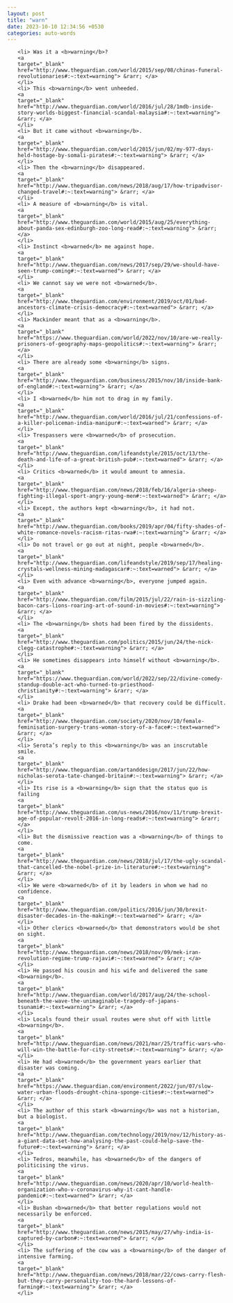 ```yaml
---
layout: post
title: "warn"
date: 2023-10-10 12:34:56 +0530
categories: auto-words
---
```

<ol>

    <li> Was it a <b>warning</b>?
    <a 
    target="_blank" 
    href="http://www.theguardian.com/world/2015/sep/08/chinas-funeral-revolutionaries#:~:text=warning"> &rarr; </a>
    </li>
    <li> This <b>warning</b> went unheeded.
    <a 
    target="_blank" 
    href="http://www.theguardian.com/world/2016/jul/28/1mdb-inside-story-worlds-biggest-financial-scandal-malaysia#:~:text=warning"> &rarr; </a>
    </li>
    <li> But it came without <b>warning</b>.
    <a 
    target="_blank" 
    href="http://www.theguardian.com/world/2015/jun/02/my-977-days-held-hostage-by-somali-pirates#:~:text=warning"> &rarr; </a>
    </li>
    <li> Then the <b>warning</b> disappeared.
    <a 
    target="_blank" 
    href="http://www.theguardian.com/news/2018/aug/17/how-tripadvisor-changed-travel#:~:text=warning"> &rarr; </a>
    </li>
    <li> A measure of <b>warning</b> is vital.
    <a 
    target="_blank" 
    href="http://www.theguardian.com/world/2015/aug/25/everything-about-panda-sex-edinburgh-zoo-long-read#:~:text=warning"> &rarr; </a>
    </li>
    <li> Instinct <b>warned</b> me against hope.
    <a 
    target="_blank" 
    href="http://www.theguardian.com/news/2017/sep/29/we-should-have-seen-trump-coming#:~:text=warned"> &rarr; </a>
    </li>
    <li> We cannot say we were not <b>warned</b>.
    <a 
    target="_blank" 
    href="http://www.theguardian.com/environment/2019/oct/01/bad-ancestors-climate-crisis-democracy#:~:text=warned"> &rarr; </a>
    </li>
    <li> Mackinder meant that as a <b>warning</b>.
    <a 
    target="_blank" 
    href="https://www.theguardian.com/world/2022/nov/10/are-we-really-prisoners-of-geography-maps-geopolitics#:~:text=warning"> &rarr; </a>
    </li>
    <li> There are already some <b>warning</b> signs.
    <a 
    target="_blank" 
    href="http://www.theguardian.com/business/2015/nov/10/inside-bank-of-england#:~:text=warning"> &rarr; </a>
    </li>
    <li> I <b>warned</b> him not to drag in my family.
    <a 
    target="_blank" 
    href="http://www.theguardian.com/world/2016/jul/21/confessions-of-a-killer-policeman-india-manipur#:~:text=warned"> &rarr; </a>
    </li>
    <li> Trespassers were <b>warned</b> of prosecution.
    <a 
    target="_blank" 
    href="http://www.theguardian.com/lifeandstyle/2015/oct/13/the-death-and-life-of-a-great-british-pub#:~:text=warned"> &rarr; </a>
    </li>
    <li> Critics <b>warned</b> it would amount to amnesia.
    <a 
    target="_blank" 
    href="http://www.theguardian.com/news/2018/feb/16/algeria-sheep-fighting-illegal-sport-angry-young-men#:~:text=warned"> &rarr; </a>
    </li>
    <li> Except, the authors kept <b>warning</b>, it had not.
    <a 
    target="_blank" 
    href="http://www.theguardian.com/books/2019/apr/04/fifty-shades-of-white-romance-novels-racism-ritas-rwa#:~:text=warning"> &rarr; </a>
    </li>
    <li> Do not travel or go out at night, people <b>warned</b>.
    <a 
    target="_blank" 
    href="http://www.theguardian.com/lifeandstyle/2019/sep/17/healing-crystals-wellness-mining-madagascar#:~:text=warned"> &rarr; </a>
    </li>
    <li> Even with advance <b>warning</b>, everyone jumped again.
    <a 
    target="_blank" 
    href="http://www.theguardian.com/film/2015/jul/22/rain-is-sizzling-bacon-cars-lions-roaring-art-of-sound-in-movies#:~:text=warning"> &rarr; </a>
    </li>
    <li> The <b>warning</b> shots had been fired by the dissidents.
    <a 
    target="_blank" 
    href="http://www.theguardian.com/politics/2015/jun/24/the-nick-clegg-catastrophe#:~:text=warning"> &rarr; </a>
    </li>
    <li> He sometimes disappears into himself without <b>warning</b>.
    <a 
    target="_blank" 
    href="https://www.theguardian.com/world/2022/sep/22/divine-comedy-standup-double-act-who-turned-to-priesthood-christianity#:~:text=warning"> &rarr; </a>
    </li>
    <li> Drake had been <b>warned</b> that recovery could be difficult.
    <a 
    target="_blank" 
    href="http://www.theguardian.com/society/2020/nov/10/female-feminisation-surgery-trans-woman-story-of-a-face#:~:text=warned"> &rarr; </a>
    </li>
    <li> Serota’s reply to this <b>warning</b> was an inscrutable smile.
    <a 
    target="_blank" 
    href="http://www.theguardian.com/artanddesign/2017/jun/22/how-nicholas-serota-tate-changed-britain#:~:text=warning"> &rarr; </a>
    </li>
    <li> Its rise is a <b>warning</b> sign that the status quo is failing
    <a 
    target="_blank" 
    href="http://www.theguardian.com/us-news/2016/nov/11/trump-brexit-age-of-popular-revolt-2016-in-long-reads#:~:text=warning"> &rarr; </a>
    </li>
    <li> But the dismissive reaction was a <b>warning</b> of things to come.
    <a 
    target="_blank" 
    href="http://www.theguardian.com/news/2018/jul/17/the-ugly-scandal-that-cancelled-the-nobel-prize-in-literature#:~:text=warning"> &rarr; </a>
    </li>
    <li> We were <b>warned</b> of it by leaders in whom we had no confidence.
    <a 
    target="_blank" 
    href="http://www.theguardian.com/politics/2016/jun/30/brexit-disaster-decades-in-the-making#:~:text=warned"> &rarr; </a>
    </li>
    <li> Other clerics <b>warned</b> that demonstrators would be shot on sight.
    <a 
    target="_blank" 
    href="http://www.theguardian.com/news/2018/nov/09/mek-iran-revolution-regime-trump-rajavi#:~:text=warned"> &rarr; </a>
    </li>
    <li> He passed his cousin and his wife and delivered the same <b>warning</b>.
    <a 
    target="_blank" 
    href="http://www.theguardian.com/world/2017/aug/24/the-school-beneath-the-wave-the-unimaginable-tragedy-of-japans-tsunami#:~:text=warning"> &rarr; </a>
    </li>
    <li> Locals found their usual routes were shut off with little <b>warning</b>.
    <a 
    target="_blank" 
    href="http://www.theguardian.com/news/2021/mar/25/traffic-wars-who-will-win-the-battle-for-city-streets#:~:text=warning"> &rarr; </a>
    </li>
    <li> He had <b>warned</b> the government years earlier that disaster was coming.
    <a 
    target="_blank" 
    href="https://www.theguardian.com/environment/2022/jun/07/slow-water-urban-floods-drought-china-sponge-cities#:~:text=warned"> &rarr; </a>
    </li>
    <li> The author of this stark <b>warning</b> was not a historian, but a biologist.
    <a 
    target="_blank" 
    href="http://www.theguardian.com/technology/2019/nov/12/history-as-a-giant-data-set-how-analysing-the-past-could-help-save-the-future#:~:text=warning"> &rarr; </a>
    </li>
    <li> Tedros, meanwhile, has <b>warned</b> of the dangers of politicising the virus.
    <a 
    target="_blank" 
    href="http://www.theguardian.com/news/2020/apr/10/world-health-organization-who-v-coronavirus-why-it-cant-handle-pandemic#:~:text=warned"> &rarr; </a>
    </li>
    <li> Bushan <b>warned</b> that better regulations would not necessarily be enforced.
    <a 
    target="_blank" 
    href="http://www.theguardian.com/news/2015/may/27/why-india-is-captured-by-carbon#:~:text=warned"> &rarr; </a>
    </li>
    <li> The suffering of the cow was a <b>warning</b> of the danger of intensive farming.
    <a 
    target="_blank" 
    href="http://www.theguardian.com/news/2018/mar/22/cows-carry-flesh-but-they-carry-personality-too-the-hard-lessons-of-farming#:~:text=warning"> &rarr; </a>
    </li>